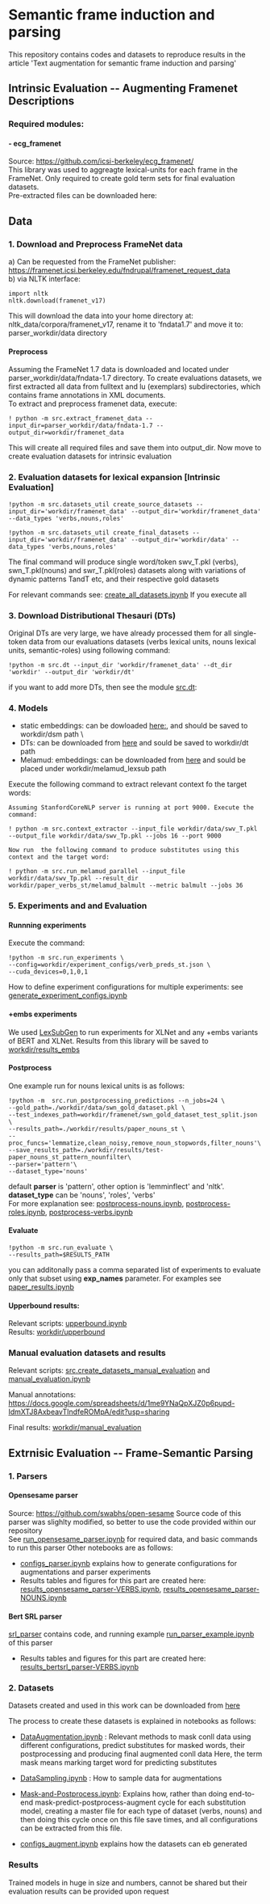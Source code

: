# Semantic frame induction and parsing

This repository contains codes and datasets to reproduce results in the article 'Text augmentation for semantic frame induction and parsing'
## Intrinsic Evaluation -- Augmenting Framenet Descriptions
### Required modules:
#### - ecg_framenet
Source: https://github.com/icsi-berkeley/ecg_framenet/ \
This library was used to aggreagte lexical-units for each frame in the FrameNet. Only required to create gold term sets for final evaluation datasets. \
Pre-extracted files can be downloaded here:
## Data
### 1. Download and Preprocess FrameNet data
a) Can be requested from the FrameNet publisher: https://framenet.icsi.berkeley.edu/fndrupal/framenet_request_data \
b) via NLTK interface: 
```
import nltk
nltk.download(framenet_v17)
```
This will download the data into your home directory at: nltk_data/corpora/framenet_v17, rename it to 'fndata1.7' and move it to: parser_workdir/data directory

#### Preprocess
Assuming the FrameNet 1.7 data is downloaded and located under parser_workdir/data/fndata-1.7 directory. To create evaluations datasets, we first extracted all data from fulltext and lu (exemplars) subdirectories, which contains frame annotations in XML documents.\
To extract and preprocess framenet data, execute:
```
! python -m src.extract_framenet_data --input_dir=parser_workdir/data/fndata-1.7 --output_dir=workdir/framenet_data
```
This will create all required files and save them into output_dir. Now move to create evaluation datasets for intrinsic evaluation
### 2. Evaluation datasets for lexical expansion [Intrinsic Evaluation]
```
!python -m src.datasets_util create_source_datasets --input_dir='workdir/framenet_data' --output_dir='workdir/framenet_data' --data_types 'verbs,nouns,roles'

!python -m src.datasets_util create_final_datasets --input_dir='workdir/framenet_data' --output_dir='workdir/data' --data_types 'verbs,nouns,roles'
```
The final command will produce single word/token swv_T.pkl (verbs), swn_T.pkl(nouns) and swr_T.pkl(roles) datasets along with variations of dynamic patterns TandT etc, and their respective gold datasets

For relevant commands see: [create_all_datasets.ipynb](https://github.com/uhh-lt/frame-induction-and-parsing/blob/main/create_all_datasets.ipynb)
If you execute all 
### 3. Download Distributional Thesauri (DTs)
Original DTs are very large, we have already processed them for all single-token data from our evaluations datasets (verbs lexical units, nouns lexical units, semantic-roles) using following command:
```
!python -m src.dt --input_dir 'workdir/framenet_data' --dt_dir 'workdir' --output_dir 'workdir/dt'
```

if you want to add more DTs, then see the module [src.dt](https://github.com/uhh-lt/frame-induction-and-parsing/blob/main/src/dt.py):

### 4. Models
- static embeddings: can be dowloaded [here:](https://ltnas1.informatik.uni-hamburg.de:8081/owncloud/index.php/s/O3LftEWCil0s9Kq), and should be saved to workdir/dsm path \
- DTs:  can be downloaded from [here](https://ltnas1.informatik.uni-hamburg.de:8081/owncloud/index.php/s/O3LftEWCil0s9Kq) and sould be saved to workdir/dt path
- Melamud: 
embeddings: can be downloaded from [here](https://ltnas1.informatik.uni-hamburg.de:8081/owncloud/index.php/s/O3LftEWCil0s9Kq) and sould be placed under workdir/melamud_lexsub path 

Execute the following command to extract relevant context fo the target words:
```
Assuming StanfordCoreNLP server is running at port 9000. Execute the command:

! python -m src.context_extractor --input_file workdir/data/swv_T.pkl --output_file workdir/data/swv_Tp.pkl --jobs 16 --port 9000
```
```
Now run  the following command to produce substitutes using this context and the target word:

! python -m src.run_melamud_parallel --input_file workdir/data/swv_Tp.pkl --result_dir workdir/paper_verbs_st/melamud_balmult --metric balmult --jobs 36
```
### 5. Experiments and and Evaluation

#### Runnning experiments
Execute the command:
```
!python -m src.run_experiments \
--config=workdir/experiment_configs/verb_preds_st.json \
--cuda_devices=0,1,0,1
```
How to define experiment configurations for multiple experiments: see [generate_experiment_configs.ipynb](https://github.com/uhh-lt/frame-induction-and-parsing/blob/main/generate_experiment_configs.ipynb)

#### +embs experiments 
We used [LexSubGen](https://github.com/Samsung/LexSubGen) to run experiments for XLNet and any +embs variants of BERT and XLNet.
Results from this library will be saved to [workdir/results_embs](https://github.com/uhh-lt/frame-induction-and-parsing/blob/main/workdir/results_embs)


#### Postprocess

One example run for nouns lexical units is as follows:
```
!python -m  src.run_postprocessing_predictions --n_jobs=24 \
--gold_path=./workdir/data/swn_gold_dataset.pkl \
--test_indexes_path=workdir/framenet/swn_gold_dataset_test_split.json \
--results_path=./workdir/results/paper_nouns_st \
--proc_funcs='lemmatize,clean_noisy,remove_noun_stopwords,filter_nouns'\
--save_results_path=./workdir/results/test-paper_nouns_st_pattern_nounfilter\
--parser='pattern'\
--dataset_type='nouns'

```
default **parser** is 'pattern', other option is 'lemminflect' and 'nltk'. \
**dataset_type** can be 'nouns', 'roles', 'verbs' \
For more explanation see: [postprocess-nouns.ipynb](https://github.com/uhh-lt/frame-induction-and-parsing/blob/main/postprocess-nouns.ipynb), [postprocess-roles.ipynb](https://github.com/uhh-lt/frame-induction-and-parsing/blob/main/postprocess-roles.ipynb), [postprocess-verbs.ipynb](https://github.com/uhh-lt/frame-induction-and-parsing/blob/main/postprocess-verbs.ipynb)


#### Evaluate

```
!python -m src.run_evaluate \
--results_path=$RESULTS_PATH
```
you can additonally pass a comma separated list of experiments to evaluate only that subset using **exp_names** parameter.
For examples see [paper_results.ipynb](https://github.com/uhh-lt/frame-induction-and-parsing/blob/main/paper_results.ipynb)

#### Upperbound results: 
Relevant scripts: [upperbound.ipynb](https://github.com/uhh-lt/frame-induction-and-parsing/blob/main/upperbound.ipynb) \
Results: [workdir/upperbound](https://github.com/uhh-lt/frame-induction-and-parsing/tree/main/workdir/upperbound)


### Manual evaluation datasets and results

Relevant scripts: [src.create_datasets_manual_evaluation](https://github.com/uhh-lt/frame-induction-and-parsing/blob/main/src/create_datasets_manual_evaluation.py) and [manual_evaluation.ipynb](https://github.com/uhh-lt/frame-induction-and-parsing/blob/main/manual_evaluation.ipynb)

Manual annotations: https://docs.google.com/spreadsheets/d/1me9YNaQpXJZ0p6pupd-IdmXTJ8AxbeavTIndfeROMpA/edit?usp=sharing

Final results: [workdir/manual_evaluation](https://github.com/uhh-lt/frame-induction-and-parsing/tree/main/workdir/manual_evaluation)


## Extrnisic Evaluation -- Frame-Semantic Parsing
### 1. Parsers
#### Opensesame parser
Source: https://github.com/swabhs/open-sesame
Source code of this parser was slighlty modified, so better to use the code provided within our repository \
See [run_opensesame_parser.ipynb](https://github.com/uhh-lt/frame-induction-and-parsing/tree/main/opensesame/run_opensesame_parser.ipynb) for required data, and basic commands to run this parser
Other notebooks are as follows:

- [configs_parser.ipynb](https://github.com/uhh-lt/frame-induction-and-parsing/tree/main/opensesame/configs_parser.ipynb) explains how to generate configurations for augmentations and parser experiments 
- Results tables and figures for this part are created here: [results_opensesame_parser-VERBS.ipynb](https://github.com/uhh-lt/frame-induction-and-parsing/tree/main/opensesame/results_opensesame_parser-VERBS.ipynb), [results_opensesame_parser-NOUNS.ipynb](https://github.com/uhh-lt/frame-induction-and-parsing/tree/main/opensesame/results_opensesame_parser-NOUNS.ipynb)

#### Bert SRL parser
[srl_parser](https://github.com/uhh-lt/frame-induction-and-parsing/tree/main/srl_parser) contains code, and running example [run_parser_example.ipynb](https://github.com/uhh-lt/frame-induction-and-parsing/tree/main/srl_parser/run_parser_example.ipynb) of this parser
- Results tables and figures for this part are created here: [results_bertsrl_parser-VERBS.ipynb](https://github.com/uhh-lt/frame-induction-and-parsing/tree/main/opensesame/results_bertsrl_parser-VERBS.ipynb)

### 2. Datasets
Datasets created and used in this work can be downloaded from [here](https://ltnas1.informatik.uni-hamburg.de:8081/owncloud/index.php/s/O3LftEWCil0s9Kq) 

The process to create these datasets is explained in notebooks as follows:

- [DataAugmentation.ipynb](https://github.com/uhh-lt/frame-induction-and-parsing/tree/main/opensesame/DataAugmentation.ipynb) : Relevant methods to mask conll data using different configurations, predict substitutes for masked words, their postprocessing and producing final augmented conll data
Here, the term mask means marking target word for predicting substitutes

- [DataSampling.ipynb](https://github.com/uhh-lt/frame-induction-and-parsing/tree/main/opensesame/DataSampling.ipynb) : How to sample data for augmentations

- [Mask-and-Postprocess.ipynb](https://github.com/uhh-lt/frame-induction-and-parsing/tree/main/opensesame/Mask-and-Postprocess.ipynb): Explains how, rather than doing end-to-end mask-predict-postprocess-augment cycle for each substitution model, creating a master file for each type of dataset (verbs, nouns) and then doing this cycle once on this file save times, and all configurations can be extracted from this file.

- [configs_augment.ipynb](https://github.com/uhh-lt/frame-induction-and-parsing/tree/main/opensesame/configs_augment.ipynb) explains how the datasets can eb generated 
 ### Results
 Trained models in huge in size and numbers, cannot be shared but their evaluation results can be provided upon request